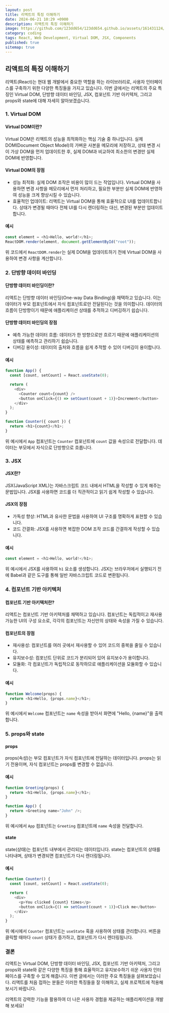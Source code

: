 ```yaml
---
layout: post
title: 리액트의 특징 이해하기
date: 2024-06-21 10:29 +0900
description: 리액트의 특징 이해하기
image: https://github.com/123dd654/123dd654.github.io/assets/161431124/4c7e2466-9070-408b-8b29-3c3e33e7e1b4
category: coding
tags: React, Web Development, Virtual DOM, JSX, Components
published: true
sitemap: true
---
```


## 리액트의 특징 이해하기

리액트(React)는 현대 웹 개발에서 중요한 역할을 하는 라이브러리로, 사용자 인터페이스를 구축하기 위한 다양한 특징들을 가지고 있습니다. 이번 글에서는 리액트의 주요 특징인 Virtual DOM, 단방향 데이터 바인딩, JSX, 컴포넌트 기반 아키텍처, 그리고 props와 state에 대해 자세히 알아보겠습니다.

### 1. Virtual DOM

#### Virtual DOM이란?

Virtual DOM은 리액트의 성능을 최적화하는 핵심 기술 중 하나입니다. 실제 DOM(Document Object Model)의 가벼운 사본을 메모리에 저장하고, 상태 변경 시 이 가상 DOM을 먼저 업데이트한 후, 실제 DOM과 비교하여 최소한의 변경만 실제 DOM에 반영합니다.

#### Virtual DOM의 장점

- 성능 최적화: 실제 DOM 조작은 비용이 많이 드는 작업입니다. Virtual DOM을 사용하면 변경 사항을 메모리에서 먼저 처리하고, 필요한 부분만 실제 DOM에 반영하여 성능을 크게 향상시킬 수 있습니다.
- 효율적인 업데이트: 리액트는 Virtual DOM을 통해 효율적으로 UI를 업데이트합니다. 상태가 변경될 때마다 전체 UI를 다시 렌더링하는 대신, 변경된 부분만 업데이트합니다.

#### 예시

```javascript
const element = <h1>Hello, world!</h1>;
ReactDOM.render(element, document.getElementById("root"));
```

위 코드에서 `ReactDOM.render`는 실제 DOM을 업데이트하기 전에 Virtual DOM을 사용하여 변경 사항을 계산합니다.

### 2. 단방향 데이터 바인딩

#### 단방향 데이터 바인딩이란?

리액트는 단방향 데이터 바인딩(One-way Data Binding)을 채택하고 있습니다. 이는 데이터가 부모 컴포넌트에서 자식 컴포넌트로만 전달된다는 것을 의미합니다. 데이터의 흐름이 단방향이기 때문에 애플리케이션 상태를 추적하고 디버깅하기 쉽습니다.

#### 단방향 데이터 바인딩의 장점

- 예측 가능한 데이터 흐름: 데이터가 한 방향으로만 흐르기 때문에 애플리케이션의 상태를 예측하고 관리하기 쉽습니다.
- 디버깅 용이성: 데이터의 출처와 흐름을 쉽게 추적할 수 있어 디버깅이 용이합니다.

#### 예시

```javascript
function App() {
  const [count, setCount] = React.useState(0);

  return (
    <div>
      <Counter count={count} />
      <button onClick={() => setCount(count + 1)}>Increment</button>
    </div>
  );
}

function Counter({ count }) {
  return <h1>{count}</h1>;
}
```

위 예시에서 `App` 컴포넌트는 `Counter` 컴포넌트에 `count` 값을 속성으로 전달합니다. 데이터는 부모에서 자식으로 단방향으로 흐릅니다.

### 3. JSX

#### JSX란?

JSX(JavaScript XML)는 자바스크립트 코드 내에서 HTML을 작성할 수 있게 해주는 문법입니다. JSX를 사용하면 코드를 더 직관적이고 읽기 쉽게 작성할 수 있습니다.

#### JSX의 장점

- 가독성 향상: HTML과 유사한 문법을 사용하여 UI 구조를 명확하게 표현할 수 있습니다.
- 코드 간결화: JSX를 사용하면 복잡한 DOM 조작 코드를 간결하게 작성할 수 있습니다.

#### 예시

```javascript
const element = <h1>Hello, world!</h1>;
```

위 예시에서 JSX를 사용하여 `h1` 요소를 생성합니다. JSX는 브라우저에서 실행되기 전에 Babel과 같은 도구를 통해 일반 자바스크립트 코드로 변환됩니다.

### 4. 컴포넌트 기반 아키텍처

#### 컴포넌트 기반 아키텍처란?

리액트는 컴포넌트 기반 아키텍처를 채택하고 있습니다. 컴포넌트는 독립적이고 재사용 가능한 UI의 구성 요소로, 각각의 컴포넌트는 자신만의 상태와 속성을 가질 수 있습니다.

#### 컴포넌트의 장점

- 재사용성: 컴포넌트를 여러 곳에서 재사용할 수 있어 코드의 중복을 줄일 수 있습니다.
- 유지보수성: 컴포넌트 단위로 코드가 분리되어 있어 유지보수가 용이합니다.
- 모듈화: 각 컴포넌트가 독립적으로 동작하므로 애플리케이션을 모듈화할 수 있습니다.

#### 예시

```javascript
function Welcome(props) {
  return <h1>Hello, {props.name}</h1>;
}
```

위 예시에서 `Welcome` 컴포넌트는 `name` 속성을 받아서 화면에 "Hello, {name}"을 출력합니다.

### 5. props와 state

#### props

props(속성)는 부모 컴포넌트가 자식 컴포넌트에 전달하는 데이터입니다. props는 읽기 전용이며, 자식 컴포넌트는 props를 변경할 수 없습니다.

#### 예시

```javascript
function Greeting(props) {
  return <h1>Hello, {props.name}</h1>;
}

function App() {
  return <Greeting name="John" />;
}
```

위 예시에서 `App` 컴포넌트는 `Greeting` 컴포넌트에 `name` 속성을 전달합니다.

#### state

state(상태)는 컴포넌트 내부에서 관리되는 데이터입니다. state는 컴포넌트의 상태를 나타내며, 상태가 변경되면 컴포넌트가 다시 렌더링됩니다.

#### 예시

```javascript
function Counter() {
  const [count, setCount] = React.useState(0);

  return (
    <div>
      <p>You clicked {count} times</p>
      <button onClick={() => setCount(count + 1)}>Click me</button>
    </div>
  );
}
```

위 예시에서 `Counter` 컴포넌트는 `useState` 훅을 사용하여 상태를 관리합니다. 버튼을 클릭할 때마다 `count` 상태가 증가하고, 컴포넌트가 다시 렌더링됩니다.

### 결론

리액트는 Virtual DOM, 단방향 데이터 바인딩, JSX, 컴포넌트 기반 아키텍처, 그리고 props와 state와 같은 다양한 특징을 통해 효율적이고 유지보수하기 쉬운 사용자 인터페이스를 구축할 수 있게 해줍니다. 이번 글에서는 이러한 주요 특징들을 살펴보았습니다. 리액트를 처음 접하는 분들은 이러한 특징들을 잘 이해하고, 실제 프로젝트에 적용해 보시기 바랍니다.

리액트의 강력한 기능을 활용하여 더 나은 사용자 경험을 제공하는 애플리케이션을 개발해 보세요!
